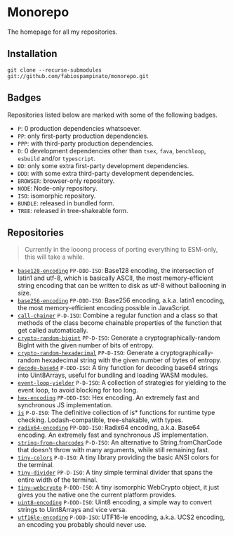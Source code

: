 # Monorepo

The homepage for all my repositories.

## Installation

```
git clone --recurse-submodules git://github.com/fabiospampinato/monorepo.git
```

## Badges

Repositories listed below are marked with some of the following badges.

- `P`: 0 production dependencies whatsoever.
- `PP`: only first-party production dependencies.
- `PPP`: with third-party production dependencies.
- `D`: 0 development dependencies other than `tsex`, `fava`, `benchloop`, `esbuild` and/or `typescript`.
- `DD`: only some extra first-party development dependencies.
- `DDD`: with some extra third-party development dependencies.
- `BROWSER`: browser-only repository.
- `NODE`: Node-only repository.
- `ISO`: isomorphic repository.
- `BUNDLE`: released in bundled form.
- `TREE`: released in tree-shakeable form.

## Repositories

> Currently in the looong process of porting everything to ESM-only, this will take a while.

- [`base128-encoding`](https://github.com/fabiospampinato/base128-encoding) `PP-DDD-ISO`: Base128 encoding, the intersection of latin1 and utf-8, which is basically ASCII, the most memory-efficient string encoding that can be written to disk as utf-8 without ballooning in size.
- [`base256-encoding`](https://github.com/fabiospampinato/base256-encoding) `PP-DDD-ISO`: Base256 encoding, a.k.a. latin1 encoding, the most memory-efficient encoding possible in JavaScript.
- [`call-chainer`](https://github.com/fabiospampinato/call-chainer) `P-D-ISO`: Combine a regular function and a class so that methods of the class become chainable properties of the function that get called automatically.
- [`crypto-random-bigint`](https://github.com/fabiospampinato/crypto-random-bigint) `PP-D-ISO`: Generate a cryptographically-random BigInt with the given number of bits of entropy.
- [`crypto-random-hexadecimal`](https://github.com/fabiospampinato/crypto-random-hexadecimal) `PP-D-ISO`: Generate a cryptographically-random hexadecimal string with the given number of bytes of entropy.
- [`decode-base64`](https://github.com/fabiospampinato/decode-base64) `P-DDD-ISO`: A tiny function for decoding base64 strings into Uint8Arrays, useful for bundling and loading WASM modules.
- [`event-loop-yielder`](https://github.com/fabiospampinato/event-loop-yielder) `P-D-ISO`: A collection of strategies for yielding to the event loop, to avoid blocking for too long.
- [`hex-encoding`](https://github.com/fabiospampinato/hex-encoding) `PP-DDD-ISO`: Hex encoding. An extremely fast and synchronous JS implementation.
- [`is`](https://github.com/fabiospampinato/is) `P-D-ISO`: The definitive collection of is* functions for runtime type checking. Lodash-compatible, tree-shakable, with types.
- [`radix64-encoding`](https://github.com/fabiospampinato/radix64-encoding) `PP-DDD-ISO`: Radix64 encoding, a.k.a. Base64 encoding. An extremely fast and synchronous JS implementation.
- [`string-from-charcodes`](https://github.com/fabiospampinato/string-from-charcodes) `P-D-ISO`: An alternative to String.fromCharCode that doesn't throw with many arguments, while still remaining fast.
- [`tiny-colors`](https://github.com/fabiospampinato/tiny-colors) `P-D-ISO`: A tiny library providing the basic ANSI colors for the terminal.
- [`tiny-divider`](https://github.com/fabiospampinato/tiny-divider) `PP-D-ISO`: A tiny simple terminal divider that spans the entire width of the terminal.
- [`tiny-webcrypto`](https://github.com/fabiospampinato/tiny-webcrypto) `P-DDD-ISO`: A tiny isomorphic WebCrypto object, it just gives you the native one the current platform provides.
- [`uint8-encoding`](https://github.com/fabiospampinato/uint8-encoding) `P-DDD-ISO`: Uint8 encoding, a simple way to convert strings to Uint8Arrays and vice versa.
- [`utf16le-encoding`](https://github.com/fabiospampinato/utf16le-encoding) `P-DDD-ISO`: UTF16-le encoding, a.k.a. UCS2 encoding, an encoding you probably should never use.
